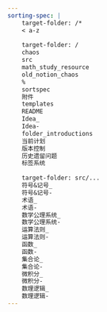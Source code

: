 ```yaml
---
sorting-spec: |
    target-folder: /*
    < a-z
    
    target-folder: /
    chaos
    src
    math_study_resource
    old_notion_chaos
    %
    sortspec
    附件
    templates
    README
    Idea_
    Idea-
    folder_introductions
    当前计划
    版本控制
    历史遗留问题
    标签系统
    
    target-folder: src/...
    符号&记号_
    符号&记号-
    术语_
    术语-
    数学公理系统_
    数学公理系统-
    运算法则_
    运算法则-
    函数_
    函数-
    集合论_
    集合论-
    微积分_
    微积分-
    数理逻辑_
    数理逻辑-
---
```

